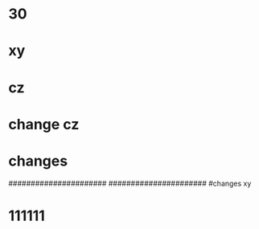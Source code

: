 # 30
# xy
# cz
# change cz
# changes
######################
######################
#changes xy
# 111111
